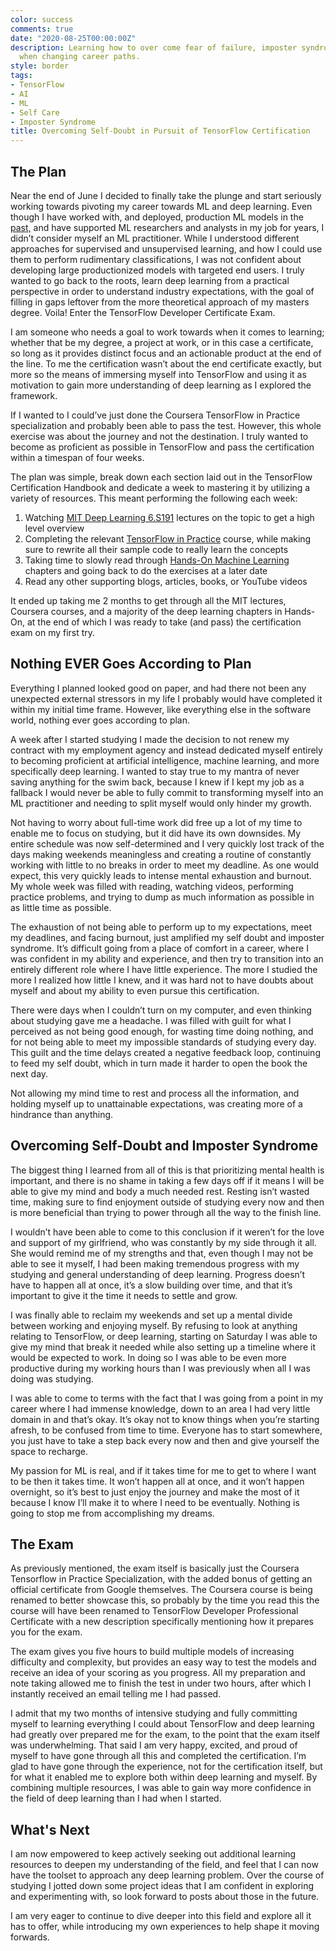 ```yaml
---
color: success
comments: true
date: "2020-08-25T00:00:00Z"
description: Learning how to over come fear of failure, imposter syndrome, and self-doubt
  when changing career paths.
style: border
tags:
- TensorFlow
- AI
- ML
- Self Care
- Imposter Syndrome
title: Overcoming Self-Doubt in Pursuit of TensorFlow Certification
---
```


## The Plan

Near the end of June I decided to finally take the plunge and start seriously working towards pivoting my career towards ML and deep learning. Even though I have worked with, and deployed, production ML models in the [past,](/projects/heineken-ar) and have supported ML researchers and analysts in my job for years, I didn’t consider myself an ML practitioner. While I understood different approaches for supervised and unsupervised learning, and how I could use them to perform rudimentary classifications, I was not confident about developing large productionized models with targeted end users. I truly wanted to go back to the roots, learn deep learning from a practical perspective in order to understand industry expectations, with the goal of filling in gaps leftover from the more theoretical approach of my masters degree. Voila! Enter the TensorFlow Developer Certificate Exam.

I am someone who needs a goal to work towards when it comes to learning; whether that be my degree, a project at work, or in this case a certificate, so long as it provides distinct focus and an actionable product at the end of the line. To me the certification wasn’t about the end certificate exactly, but more so the means of immersing myself into TensorFlow and using it as motivation to gain more understanding of deep learning as I explored the framework.

If I wanted to I could’ve just done the Coursera TensorFlow in Practice specialization and probably been able to pass the test. However, this whole exercise was about the journey and not the destination. I truly wanted to become as proficient as possible in TensorFlow and pass the certification within a timespan of four weeks.

The plan was simple, break down each section laid out in the TensorFlow Certification Handbook and dedicate a week to mastering it by utilizing a variety of resources. This meant performing the following each week:

1. Watching [MIT Deep Learning 6.S191](http://introtodeeplearning.com/) lectures on the topic to get a high level overview
2. Completing the relevant [TensorFlow in Practice](https://www.coursera.org/professional-certificates/tensorflow-in-practice) course, while making sure to rewrite all their sample code to really learn the concepts
3. Taking time to slowly read through [Hands-On Machine Learning](https://smile.amazon.com/dp/1492032646/) chapters and going back to do the exercises at a later date
4. Read any other supporting blogs, articles, books, or YouTube videos

It ended up taking me 2 months to get through all the MIT lectures, Coursera courses, and a majority of the deep learning chapters in Hands-On, at the end of which I was ready to take (and pass) the certification exam on my first try.

## Nothing EVER Goes According to Plan

Everything I planned looked good on paper, and had there not been any unexpected external stressors in my life I probably would have completed it within my initial time frame. However, like everything else in the software world, nothing ever goes according to plan.

A week after I started studying I made the decision to not renew my contract with my employment agency and instead dedicated myself entirely to becoming proficient at artificial intelligence, machine learning, and more specifically deep learning. I wanted to stay true to my mantra of never saving anything for the swim back, because I knew if I kept my job as a fallback I would never be able to fully commit to transforming myself into an ML practitioner and needing to split myself would only hinder my growth.

Not having to worry about full-time work did free up a lot of my time to enable me to focus on studying, but it did have its own downsides. My entire schedule was now self-determined and I very quickly lost track of the days making weekends meaningless and creating a routine of constantly working with little to no breaks in order to meet my deadline. As one would expect, this very quickly leads to intense mental exhaustion and burnout. My whole week was filled with reading, watching videos, performing practice problems, and trying to dump as much information as possible in as little time as possible.

The exhaustion of not being able to perform up to my expectations, meet my deadlines, and facing burnout, just amplified my self doubt and imposter syndrome. It’s difficult going from a place of comfort in a career, where I was confident in my ability and experience, and then try to transition into an entirely different role where I have little experience. The more I studied the more I realized how little I knew, and it was hard not to have doubts about myself and about my ability to even pursue this certification.

There were days when I couldn’t turn on my computer, and even thinking about studying gave me a headache. I was filled with guilt for what I perceived as not being good enough, for wasting time doing nothing, and for not being able to meet my impossible standards of studying every day. This guilt and the time delays created a negative feedback loop, continuing to feed my self doubt, which in turn made it harder to open the book the next day.

Not allowing my mind time to rest and process all the information, and holding myself up to unattainable expectations, was creating more of a hindrance than anything.

## Overcoming Self-Doubt and Imposter Syndrome

The biggest thing I learned from all of this is that prioritizing mental health is important, and there is no shame in taking a few days off if it means I will be able to give my mind and body a much needed rest. Resting isn’t wasted time, making sure to find enjoyment outside of studying every now and then is more beneficial than trying to power through all the way to the finish line.

I wouldn’t have been able to come to this conclusion if it weren’t for the love and support of my girlfriend, who was constantly by my side through it all. She would remind me of my strengths and that, even though I may not be able to see it myself, I had been making tremendous progress with my studying and general understanding of deep learning. Progress doesn’t have to happen all at once, it’s a slow building over time, and that it’s important to give it the time it needs to settle and grow.

I was finally able to reclaim my weekends and set up a mental divide between working and enjoying myself. By refusing to look at anything relating to TensorFlow, or deep learning, starting on Saturday I was able to give my mind that break it needed while also setting up a timeline where it would be expected to work. In doing so I was able to be even more productive during my working hours than I was previously when all I was doing was studying.

I was able to come to terms with the fact that I was going from a point in my career where I had immense knowledge, down to an area I had very little domain in and that’s okay. It’s okay not to know things when you’re starting afresh, to be confused from time to time. Everyone has to start somewhere, you just have to take a step back every now and then and give yourself the space to recharge.

My passion for ML is real, and if it takes time for me to get to where I want to be then it takes time. It won’t happen all at once, and it won’t happen overnight, so it’s best to just enjoy the journey and make the most of it because I know I’ll make it to where I need to be eventually. Nothing is going to stop me from accomplishing my dreams.

## The Exam

As previously mentioned, the exam itself is basically just the Coursera Tensorflow in Practice Specialization, with the added bonus of getting an official certificate from Google themselves. The Coursera course is being renamed to better showcase this, so probably by the time you read this the course will have been renamed to TensorFlow Developer Professional Certificate with a new description specifically mentioning how it prepares you for the exam.

The exam gives you five hours to build multiple models of increasing difficulty and complexity, but provides an easy way to test the models and receive an idea of your scoring as you progress. All my preparation and note taking allowed me to finish the test in under two hours, after which I instantly received an email telling me I had passed.

I admit that my two months of intensive studying and fully committing myself to learning everything I could about TensorFlow and deep learning had greatly over prepared me for the exam, to the point that the exam itself was underwhelming. That said I am very happy, excited, and proud of myself to have gone through all this and completed the certification. I’m glad to have gone through the experience, not for the certification itself, but for what it enabled me to explore both within deep learning and myself. By combining multiple resources, I was able to gain way more confidence in the field of deep learning than I had when I started.

## What's Next

I am now empowered to keep actively seeking out additional learning resources to deepen my understanding of the field, and feel that I can now have the toolset to approach any deep learning problem. Over the course of studying I jotted down some project ideas that I am confident in exploring and experimenting with, so look forward to posts about those in the future.

I am very eager to continue to dive deeper into this field and explore all it has to offer, while introducing my own experiences to help shape it moving forwards.

